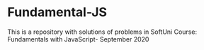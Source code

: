 # Fundamental-JS
This is a repository with solutions of problems in SoftUni Course: Fundamentals with JavaScript- September 2020
